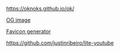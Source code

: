 https://oknoks.github.io/ok/

[OG image](https://tinyurl.com/2y2ctbp4)

[Favicon generator](https://tinyurl.com/favicon-img)


https://github.com/justinribeiro/lite-youtube
